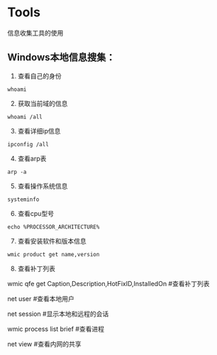 # Tools

信息收集工具的使用

## Windows本地信息搜集：

1. 查看自己的身份

```
whoami
```

2. 获取当前域的信息

```
whoami /all
```

3. 查看详细ip信息

```
ipconfig /all
```

4. 查看arp表

```
arp -a     
```

5. 查看操作系统信息

```
systeminfo
```

6. 查看cpu型号

```
echo %PROCESSOR_ARCHITECTURE%
```

7. 查看安装软件和版本信息

```
wmic product get name,version
```

8. 查看补丁列表


wmic qfe get Caption,Description,HotFixID,InstalledOn  #查看补丁列表

net user  #查看本地用户

net session  #显示本地和远程的会话

wmic process list brief   #查看进程

net view   #查看内网的共享
